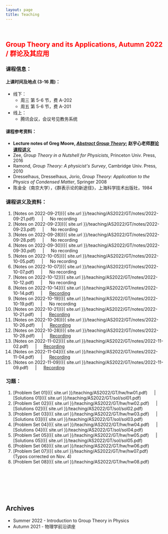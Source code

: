 ```yaml
---
layout: page
title: Teaching
---
```


<br />

## <span style="color: red">Group Theory and its Applications, Autumn 2022 / 群论及其应用</span>

### 课程信息：

#### 上课时间及地点 (3-16 周)：
- 线下：
  - 周三 第 5-6 节，费 A-202 
  - 周五 第 5-6 节，费 A-201
- 线上：
  - 腾讯会议，会议号见教务系统

#### 课程参考资料：
  - **Lecture notes of Greg Moore, [*Abstract Group Theory*](http://www.physics.rutgers.edu/~gmoore/618Spring2022/GroupTheory-Spring2022.html); 赵宇心老师[群论课程讲义](https://topophys.nju.edu.cn/Events/GroupTheory2021/index.html)**
  - Zee, _Group Theory in a Nutshell for Physicists_, Princeton Univ. Press, 2016
  - Ramond, _Group Theory: A physicist's Survey_, Cambridge Univ. Press, 2010
  - Dresselhaus, Dresselhaus, Jorio, _Group Theory: Application to the Physics of Condensed Matter_, Springer 2008
  - 陈金全（南京大学），《群表示论的新途径》，上海科学技术出版社，1984

### 课程讲义及资料：
   1. [Notes on 2022-09-21]({{ site.url }}/teaching/AS2022/GT/notes/2022-09-21.pdf) &emsp; \| &emsp; No recording
   2. [Notes on 2022-09-23]({{ site.url }}/teaching/AS2022/GT/notes/2022-09-23.pdf) &emsp; \| &emsp; No recording
   3. [Notes on 2022-09-28]({{ site.url }}/teaching/AS2022/GT/notes/2022-09-28.pdf) &emsp; \| &emsp; No recording
   4. [Notes on 2022-09-30]({{ site.url }}/teaching/AS2022/GT/notes/2022-09-30.pdf) &emsp; \| &emsp; No recording
   5. [Notes on 2022-10-05]({{ site.url }}/teaching/AS2022/GT/notes/2022-10-05.pdf) &emsp; \| &emsp; No recording
   6. [Notes on 2022-10-07]({{ site.url }}/teaching/AS2022/GT/notes/2022-10-07.pdf) &emsp; \| &emsp; No recording
   7. [Notes on 2022-10-12]({{ site.url }}/teaching/AS2022/GT/notes/2022-10-12.pdf) &emsp; \| &emsp; No recording
   8. [Notes on 2022-10-14]({{ site.url }}/teaching/AS2022/GT/notes/2022-10-14.pdf) &emsp; \| &emsp; [Recording](https://meeting.tencent.com/v2/cloud-record/share?id=97fc785c-d21c-4ab7-9a63-aca0b9031910&from=3)
   9. [Notes on 2022-10-19]({{ site.url }}/teaching/AS2022/GT/notes/2022-10-19.pdf) &emsp; \| &emsp; No recording
  10. [Notes on 2022-10-21]({{ site.url }}/teaching/AS2022/GT/notes/2022-10-21.pdf) &emsp; \| &emsp; [Recording](https://meeting.tencent.com/v2/cloud-record/share?id=6d3035d8-7a3d-40ff-9b9c-02ed5201b757&from=3)
  11. [Notes on 2022-10-26]({{ site.url }}/teaching/AS2022/GT/notes/2022-10-26.pdf) &emsp; \| &emsp; [Recording](https://meeting.tencent.com/v2/cloud-record/share?id=e4cbe3ec-a7e1-42ab-9122-905839a77c29&from=3)
  12. [Notes on 2022-10-28]({{ site.url }}/teaching/AS2022/GT/notes/2022-10-28.pdf) &emsp; \| &emsp; [Recording](https://meeting.tencent.com/v2/cloud-record/share?id=20571576-a9f2-40a3-986f-9b5c84133137&from=3)
  13. [Notes on 2022-11-02]({{ site.url }}/teaching/AS2022/GT/notes/2022-11-02.pdf) &emsp; \| &emsp; [Recording](https://meeting.tencent.com/v2/cloud-record/share?id=0e0b3891-9e0f-4238-8cb5-db53a8b1e98b&from=3)
  14. [Notes on 2022-11-04]({{ site.url }}/teaching/AS2022/GT/notes/2022-11-04.pdf) &emsp; \| &emsp; [Recording](https://meeting.tencent.com/v2/cloud-record/share?id=616b3601-6da7-4676-8dd1-a0c753096a4f&from=3)
  15. [Notes on 2022-11-09]({{ site.url }}/teaching/AS2022/GT/notes/2022-11-09.pdf) &emsp; \| &emsp; [Recording](https://meeting.tencent.com/v2/cloud-record/share?id=6071798a-599b-4392-961a-e1dc8c2a000b&from=3)

### 习题：
  1. [Problem Set 01]({{ site.url }}/teaching/AS2022/GT/hw/hw01.pdf) &emsp; \| &emsp; [Solutions 01]({{ site.url }}/teaching/AS2022/GT/sol/sol01.pdf)
  2. [Problem Set 02]({{ site.url }}/teaching/AS2022/GT/hw/hw02.pdf) &emsp; \| &emsp; [Solutions 02]({{ site.url }}/teaching/AS2022/GT/sol/sol02.pdf)
  3. [Problem Set 03]({{ site.url }}/teaching/AS2022/GT/hw/hw03.pdf) &emsp; \| &emsp; [Solutions 03]({{ site.url }}/teaching/AS2022/GT/sol/sol03.pdf)
  4. [Problem Set 04]({{ site.url }}/teaching/AS2022/GT/hw/hw04.pdf) &emsp; \| &emsp; [Solutions 04]({{ site.url }}/teaching/AS2022/GT/sol/sol04.pdf)
  5. [Problem Set 05]({{ site.url }}/teaching/AS2022/GT/hw/hw05.pdf) &emsp; \| &emsp; [Solutions 05]({{ site.url }}/teaching/AS2022/GT/sol/sol05.pdf)
  6. [Problem Set 06]({{ site.url }}/teaching/AS2022/GT/hw/hw06.pdf)
  7. [Problem Set 07]({{ site.url }}/teaching/AS2022/GT/hw/hw07.pdf) (Typos corrected on Nov. 4)
  8. [Problem Set 08]({{ site.url }}/teaching/AS2022/GT/hw/hw08.pdf)



<br />
<br />
<br />
<br />
<br />

## Archives
 - Summer 2022 - Introduction to Group Theory in Physics
 - Autumn 2021 - 物理学前沿讲座
